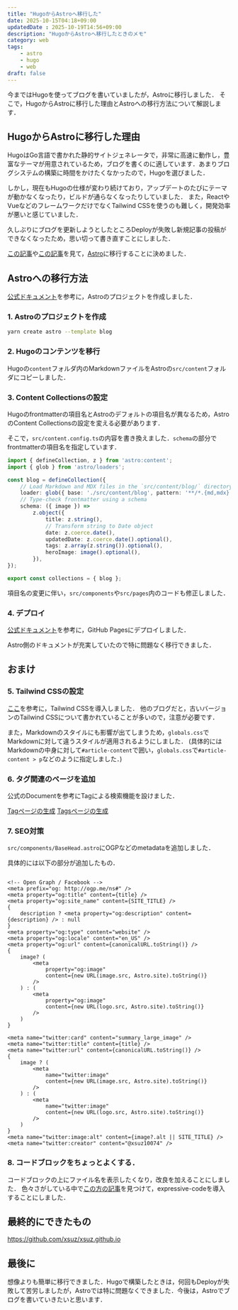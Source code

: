 ```yaml
---
title: "HugoからAstroへ移行した"
date: 2025-10-15T04:18+09:00
updatedDate : 2025-10-19T14:56+09:00
description: "HugoからAstroへ移行したときのメモ"
category: web
tags:
    - astro
    - hugo
    - web
draft: false
---
```


今まではHugoを使ってブログを書いていましたが，Astroに移行しました．
そこで，HugoからAstroに移行した理由とAstroへの移行方法について解説します．

## HugoからAstroに移行した理由

HugoはGo言語で書かれた静的サイトジェネレータで，非常に高速に動作し，豊富なテーマが用意されているため，ブログを書くのに適しています．あまりブログシステムの構築に時間をかけたくなかったので，Hugoを選びました．

しかし，現在もHugoの仕様が変わり続けており，アップデートのたびにテーマが動かなくなったり，ビルドが通らなくなったりしていました．
また，ReactやVueなどのフレームワークだけでなくTailwind CSSを使うのも難しく，開発効率が悪いと感じていました．

久しぶりにブログを更新しようとしたところDeployが失敗し新規記事の投稿ができなくなったため，思い切って書き直すことにしました．

[この記事](https://siwl.dev/blog/articles/renewal-note/)や[この記事](https://blog.736b.moe/posts/migrate-to-astro)を見て，[Astro](https://astro.build/)に移行することに決めました．

## Astroへの移行方法

[公式ドキュメント](https://docs.astro.build/ja/guides/migrate-to-astro/from-hugo/)を参考に，Astroのプロジェクトを作成しました．

### 1. Astroのプロジェクトを作成

```bash
yarn create astro --template blog
```

### 2. Hugoのコンテンツを移行

Hugoの`content`フォルダ内のMarkdownファイルをAstroの`src/content`フォルダにコピーしました．

### 3. Content Collectionsの設定

Hugoのfrontmatterの項目名とAstroのデフォルトの項目名が異なるため，AstroのContent Collectionsの設定を変える必要があります．

そこで，`src/content.config.ts`の内容を書き換えました．`schema`の部分でfrontmatterの項目名を指定しています．

```typescript
import { defineCollection, z } from 'astro:content';
import { glob } from 'astro/loaders';

const blog = defineCollection({
	// Load Markdown and MDX files in the `src/content/blog/` directory.
	loader: glob({ base: './src/content/blog', pattern: '**/*.{md,mdx}' }),
	// Type-check frontmatter using a schema
	schema: ({ image }) =>
		z.object({
			title: z.string(),
			// Transform string to Date object
			date: z.coerce.date(),
			updatedDate: z.coerce.date().optional(),
			tags: z.array(z.string()).optional(),
			heroImage: image().optional(),
		}),
});

export const collections = { blog };
```

項目名の変更に伴い，`src/components`や`src/pages`内のコードも修正しました．

### 4. デプロイ

[公式ドキュメント](https://docs.astro.build/ja/guides/deploy/github/)を参考に，GitHub Pagesにデプロイしました．

Astro側のドキュメントが充実していたので特に問題なく移行できました．

## おまけ

### 5. Tailwind CSSの設定

[ここ](https://docs.astro.build/en/guides/styling/#tailwind)を参考に，Tailwind CSSを導入しました．
他のブログだと，古いバージョンのTailwind CSSについて書かれていることが多いので，注意が必要です．

また，Markdownのスタイルにも影響が出てしまうため，`globals.css`でMarkdownに対して違うスタイルが適用されるようにしました．
(具体的にはMarkdownの中身に対して`#article-content`で囲い，`globals.css`で`#article-content > p`などのように指定しました．)


### 6. タグ関連のページを追加

公式のDocumentを参考にTagによる検索機能を設けました．

[Tagページの生成](https://docs.astro.build/ja/tutorial/5-astro-api/2/)
[Tagsページの生成](https://docs.astro.build/ja/tutorial/5-astro-api/3/)

### 7. SEO対策

`src/components/BaseHead.astro`にOGPなどのmetadataを追加しました．

具体的には以下の部分が追加したもの．

```astro

<!-- Open Graph / Facebook -->
<meta prefix="og: http://ogp.me/ns#" />
<meta property="og:title" content={title} />
<meta property="og:site_name" content={SITE_TITLE} />
{
	description ? <meta property="og:description" content={description} /> : null
}
<meta property="og:type" content="website" />
<meta property="og:locale" content="en_US" />
<meta property="og:url" content={canonicalURL.toString()} />
{
	image? (
		<meta
			property="og:image"
			content={new URL(image.src, Astro.site).toString()}
		/>
	) : (
		<meta
			property="og:image"
			content={new URL(logo.src, Astro.site).toString()}
		/>
	)
}

<meta name="twitter:card" content="summary_large_image" />
<meta name="twitter:title" content={title} />
<meta name="twitter:url" content={canonicalURL.toString()} />
{
	image ? (
		<meta
			name="twitter:image"
			content={new URL(image.src, Astro.site).toString()}
		/>
	) : (
		<meta
			name="twitter:image"
			content={new URL(logo.src, Astro.site).toString()}
		/>
	)
}
<meta name="twitter:image:alt" content={image?.alt || SITE_TITLE} />
<meta name="twitter:creator" content="@xsuz10074" />

```

### 8. コードブロックをちょっとよくする．

コードブロックの上にファイル名を表示したくなり，改良を加えることにしました．
色々さがしている中で[この方の記事](https://blog.mono0x.net/2025/02/08/astro-expressive-code/)を見つけて，expressive-codeを導入することにしました．

## 最終的にできたもの

https://github.com/xsuz/xsuz.github.io

## 最後に

想像よりも簡単に移行できました．Hugoで構築したときは，何回もDeployが失敗して苦労しましたが，Astroでは特に問題なくできました．今後は，Astroでブログを書いていきたいと思います．